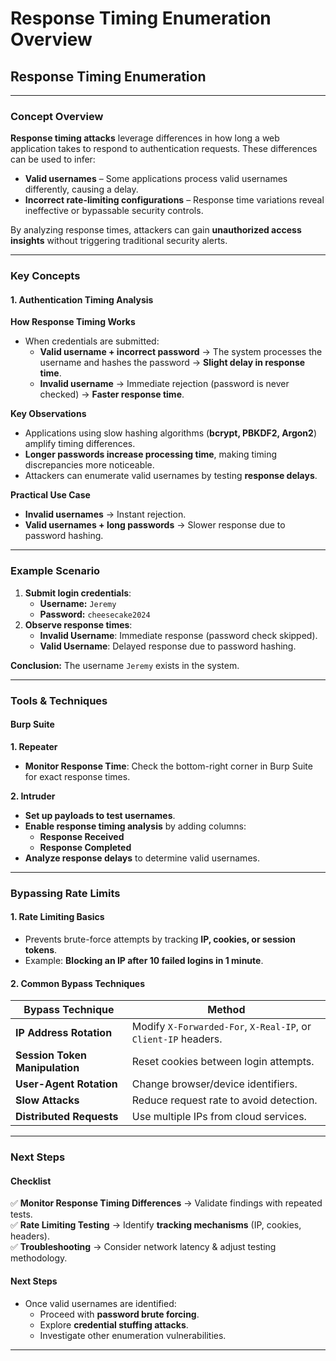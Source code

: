 # Response Timing Enumeration Overview

## **Response Timing Enumeration**

***

### **Concept Overview**

**Response timing attacks** leverage differences in how long a web application takes to respond to authentication requests. These differences can be used to infer:

* **Valid usernames** – Some applications process valid usernames differently, causing a delay.
* **Incorrect rate-limiting configurations** – Response time variations reveal ineffective or bypassable security controls.

By analyzing response times, attackers can gain **unauthorized access insights** without triggering traditional security alerts.

***

### **Key Concepts**

#### **1. Authentication Timing Analysis**

**How Response Timing Works**

* When credentials are submitted:
  * **Valid username + incorrect password** → The system processes the username and hashes the password → **Slight delay in response time**.
  * **Invalid username** → Immediate rejection (password is never checked) → **Faster response time**.

**Key Observations**

* Applications using slow hashing algorithms (**bcrypt, PBKDF2, Argon2**) amplify timing differences.
* **Longer passwords increase processing time**, making timing discrepancies more noticeable.
* Attackers can enumerate valid usernames by testing **response delays**.

**Practical Use Case**

* **Invalid usernames** → Instant rejection.
* **Valid usernames + long passwords** → Slower response due to password hashing.

***

### **Example Scenario**

1. **Submit login credentials**:
   * **Username:** `Jeremy`
   * **Password:** `cheesecake2024`
2. **Observe response times**:
   * **Invalid Username**: Immediate response (password check skipped).
   * **Valid Username**: Delayed response due to password hashing.

**Conclusion:** The username `Jeremy` exists in the system.

***

### **Tools & Techniques**

#### **Burp Suite**

**1. Repeater**

* **Monitor Response Time**: Check the bottom-right corner in Burp Suite for exact response times.

**2. Intruder**

* **Set up payloads to test usernames**.
* **Enable response timing analysis** by adding columns:
  * **Response Received**
  * **Response Completed**
* **Analyze response delays** to determine valid usernames.

***

### **Bypassing Rate Limits**

#### **1. Rate Limiting Basics**

* Prevents brute-force attempts by tracking **IP, cookies, or session tokens**.
* Example: **Blocking an IP after 10 failed logins in 1 minute**.

#### **2. Common Bypass Techniques**

| **Bypass Technique**           | **Method**                                                     |
| ------------------------------ | -------------------------------------------------------------- |
| **IP Address Rotation**        | Modify `X-Forwarded-For`, `X-Real-IP`, or `Client-IP` headers. |
| **Session Token Manipulation** | Reset cookies between login attempts.                          |
| **User-Agent Rotation**        | Change browser/device identifiers.                             |
| **Slow Attacks**               | Reduce request rate to avoid detection.                        |
| **Distributed Requests**       | Use multiple IPs from cloud services.                          |

***

### **Next Steps**

#### **Checklist**&#x20;

✅ **Monitor Response Timing Differences** → Validate findings with repeated tests.\
✅ **Rate Limiting Testing** → Identify **tracking mechanisms** (IP, cookies, headers).\
✅ **Troubleshooting** → Consider network latency & adjust testing methodology.

#### **Next Steps**

* Once valid usernames are identified:
  * Proceed with **password brute forcing**.
  * Explore **credential stuffing attacks**.
  * Investigate other enumeration vulnerabilities.

***

